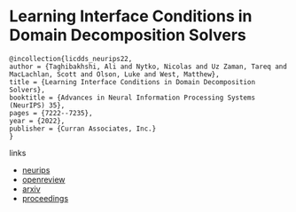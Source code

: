 # Learning Interface Conditions in Domain Decomposition Solvers

```
@incollection{licdds_neurips22,
author = {Taghibakhshi, Ali and Nytko, Nicolas and Uz Zaman, Tareq and MacLachlan, Scott and Olson, Luke and West, Matthew},
title = {Learning Interface Conditions in Domain Decomposition Solvers},
booktitle = {Advances in Neural Information Processing Systems (NeurIPS) 35},
pages = {7222--7235},
year = {2022},
publisher = {Curran Associates, Inc.}
}
```

links
- [neurips](https://nips.cc/Conferences/2022/Schedule?showEvent=53135)
- [openreview](https://openreview.net/forum?id=FvdOlVWL-w)
- [arxiv](https://arxiv.org/abs/2205.09833)
- [proceedings](https://papers.nips.cc//paper_files/paper/2022/hash/2f8928efe957139e9c0efc98f173f4be-Abstract-Conference.html)
